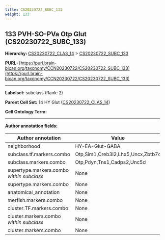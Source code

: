 ```yaml
---
title: CS20230722_SUBC_133
weight: 133
---
```

## 133 PVH-SO-PVa Otp Glut (CS20230722_SUBC_133)
<b>Hierarchy: </b>
[CS20230722_CLAS_14](../CS20230722_CLAS_14) >
[CS20230722_SUBC_133](../CS20230722_SUBC_133)

**PURL:** [https://purl.brain-bican.org/taxonomy/CCN20230722/CS20230722_SUBC_133](https://purl.brain-bican.org/taxonomy/CCN20230722/CS20230722_SUBC_133)

---


**Labelset:** subclass (Rank: 2)

**Parent Cell Set:** 14 HY Glut ([CS20230722_CLAS_14](../CS20230722_CLAS_14))



**Cell Ontology Term:** 

[MARKER GENES.]: #


---

[TRANSFERRED ANNOTATIONS.]: #


[AUTHOR ANNOTATION FIELDS.]: #


**Author annotation fields:**

| Author annotation | Value |
|-------------------|-------|
|neighborhood|HY-EA-Glut-GABA|
|subclass.tf.markers.combo|Otp,Sim1,Creb3l2,Lhx5,Uncx,Zbtb7c|
|subclass.markers.combo|Otp,Pdyn,Tns1,Cadps2,Unc5d|
|supertype.markers.combo _within subclass_|None|
|supertype.markers.combo|None|
|anatomical_annotation|None|
|merfish.markers.combo|None|
|cluster.TF.markers.combo|None|
|cluster.markers.combo _within subclass_|None|
|cluster.markers.combo|None|
